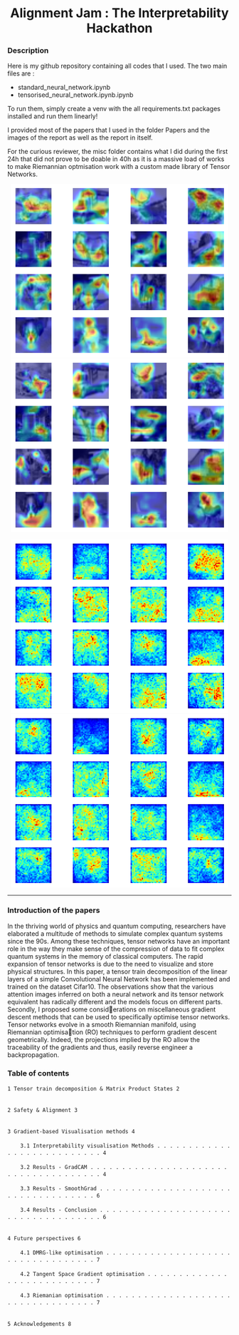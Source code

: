 <center><h1>Alignment Jam : The Interpretability Hackathon</h1></center>

### Description 

Here is my github repository containing all codes that I used.
The two main files are :
- standard_neural_network.ipynb
- tensorised_neural_network.ipynb.ipynb

To run them, simply create a venv with the all requirements.txt packages installed and run them linearly!

I provided most of the papers that I used in the folder Papers and the images of the report as well as the report in itself.

For the curious reviewer, the misc folder contains what I did during the first 24h that did not prove to be doable in 40h as it is a massive load of works to make Riemannian optmisation work with a custom made library of Tensor Networks.

<center>

![Neural Network GradCAM](https://raw.githubusercontent.com/antoine311200/Hackaton-Interpretability/master/Images/nn_grad.png "Neural Network GradCAM")
![Tensorised Neural Network GradCAM](https://raw.githubusercontent.com/antoine311200/Hackaton-Interpretability/master/Images/tn_grad.png "Tensorised Neural Network GradCAM")

</center>

<center>

![Neural Network SmoothGrad](https://raw.githubusercontent.com/antoine311200/Hackaton-Interpretability/master/Images/nn_sal.png "Neural Network SmoothGrad")
![Tensorised Neural Network SmoothGrad](https://raw.githubusercontent.com/antoine311200/Hackaton-Interpretability/master/Images/tn_sal.png "Tensorised Neural Network SmoothGrad")

</center>

---

### Introduction of the papers

In the thriving world of physics and quantum computing, researchers have elaborated a multitude
of methods to simulate complex quantum systems since the 90s. Among these techniques, tensor
networks have an important role in the way they make sense of the compression of data to fit
complex quantum systems in the memory of classical computers. The rapid expansion of tensor
networks is due to the need to visualize and store physical structures.
In this paper, a tensor train decomposition of the linear layers of a simple Convolutional Neural
Network has been implemented and trained on the dataset Cifar10. The observations show that
the various attention images inferred on both a neural network and its tensor network equivalent
has radically different and the models focus on different parts. Secondly, I proposed some considerations on miscellaneous gradient descent methods that can be used to specifically optimise tensor
networks. Tensor networks evolve in a smooth Riemannian manifold, using Riemannian optimisation (RO) techniques to perform gradient descent geometrically. Indeed, the projections implied by
the RO allow the traceability of the gradients and thus, easily reverse engineer a backpropagation.

### Table of contents

    1 Tensor train decomposition & Matrix Product States 2


    2 Safety & Alignment 3


    3 Gradient-based Visualisation methods 4

        3.1 Interpretability visualisation Methods . . . . . . . . . . . . . . . . . . . . . . . . . . . 4

        3.2 Results - GradCAM . . . . . . . . . . . . . . . . . . . . . . . . . . . . . . . . . . . . . 4

        3.3 Results - SmoothGrad . . . . . . . . . . . . . . . . . . . . . . . . . . . . . . . . . . . 6

        3.4 Results - Conclusion . . . . . . . . . . . . . . . . . . . . . . . . . . . . . . . . . . . . 6


    4 Future perspectives 6

        4.1 DMRG-like optimisation . . . . . . . . . . . . . . . . . . . . . . . . . . . . . . . . . . 7

        4.2 Tangent Space Gradient optimisation . . . . . . . . . . . . . . . . . . . . . . . . . . . 7

        4.3 Riemanian optimisation . . . . . . . . . . . . . . . . . . . . . . . . . . . . . . . . . . 7


    5 Acknowledgements 8
